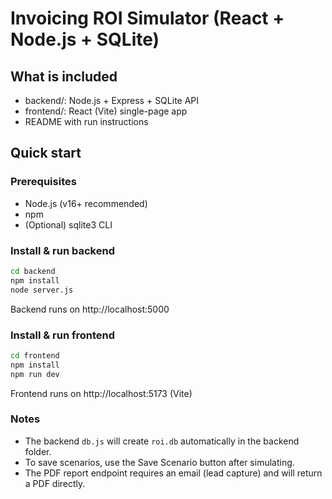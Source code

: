 # Invoicing ROI Simulator (React + Node.js + SQLite)

## What is included
- backend/: Node.js + Express + SQLite API
- frontend/: React (Vite) single-page app
- README with run instructions

## Quick start

### Prerequisites
- Node.js (v16+ recommended)
- npm
- (Optional) sqlite3 CLI

### Install & run backend
```bash
cd backend
npm install
node server.js
```
Backend runs on http://localhost:5000

### Install & run frontend
```bash
cd frontend
npm install
npm run dev
```
Frontend runs on http://localhost:5173 (Vite)

### Notes
- The backend `db.js` will create `roi.db` automatically in the backend folder.
- To save scenarios, use the Save Scenario button after simulating.
- The PDF report endpoint requires an email (lead capture) and will return a PDF directly.
